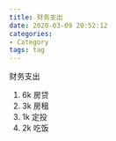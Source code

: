 ```yaml
---
title: 财务支出
date: 2020-03-09 20:52:12
categories: 
- Category
tags: tag
---
```


财务支出
1. 6k 房贷
2. 3k 房租
3. 1k 定投
4. 2k 吃饭
